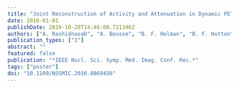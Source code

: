 ```yaml
---
title: "Joint Reconstruction of Activity and Attenuation in Dynamic PET"
date: 2016-01-01
publishDate: 2019-10-28T14:46:00.721346Z
authors: ["A. Rashidnasab", "A. Bousse", "B. F. Holman", "B. F. Hutton", "K. Thielemans"]
publication_types: ["1"]
abstract: ""
featured: false
publication: "*IEEE Nucl. Sci. Symp. Med. Imag. Conf. Rec.*"
tags: ["poster"]
doi: "10.1109/NSSMIC.2016.8069456"
---
```


